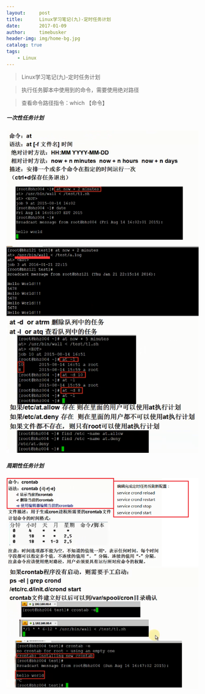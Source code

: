```yaml
---
layout:     post
title:      Linux学习笔记(九)-定时任务计划
date:       2017-01-09
author:     timebusker
header-img: img/home-bg.jpg
catalog: true
tags:
    - Linux
---
```


> Linux学习笔记(九)-定时任务计划

> 执行任务脚本中使用到的命令，需要使用绝对路径

> 查看命令路径指令：which 【命令】

##### 一次性任务计划
![image](img/older/liunx/8/1.png)  
![image](img/older/liunx/8/2.png)  
![image](img/older/liunx/8/3.png)  

##### 周期性任务计划
![image](img/older/liunx/8/4.png)  
![image](img/older/liunx/8/5.png) 